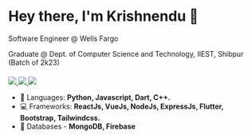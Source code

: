 <h1 align="left">Hey there, I'm Krishnendu 👋</h1>

Software Engineer @ Wells Fargo  
  
Graduate @ Dept. of Computer Science and Technology, IIEST, Shibpur (Batch of 2k23)
<br>
<p align="left" style="margin-top:20px;">

<a href="https://www.linkedin.com/in/krishnendu-bera-b294b5164/">
<img src="https://img.shields.io/badge/linkedin-%230077B5.svg?&style=for-the-badge&logo=linkedin&logoColor=white"></img>
</a>

<a href="https://drive.google.com/file/d/1OV42MJF1qnmbE8WID1dzrDF_Jzpz_sET/view?usp=sharing">
<img src="https://img.shields.io/badge/resume-pdf-%23181717.svg?&style=for-the-badge&logoColor=white">
</img>
</a>

<a href="mailto:bera.krishnendu36@gmail.com">
<img src="https://img.shields.io/badge/gmail-D14836?&style=for-the-badge&logo=gmail&logoColor=white"></img>
</a>

</p>

 - 📝 Languages: **Python, Javascript, Dart, C++.**
 - 💻 Frameworks: **ReactJs, VueJs, NodeJs, ExpressJs, Flutter, Bootstrap, Tailwindcss.**
 - 📑 Databases - **MongoDB, Firebase**
